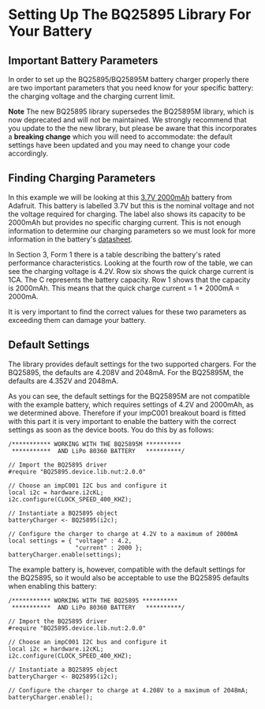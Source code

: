 # Setting Up The BQ25895 Library For Your Battery #

## Important Battery Parameters ##

In order to set up the BQ25895/BQ25895M battery charger properly there are two important parameters that you need know for your specific battery: the charging voltage and the charging current limit.

**Note** The new BQ25895 library supersedes the BQ25895M library, which is now deprecated and will not be maintained. We strongly recommend that you update to the the new library, but please be aware that this incorporates a **breaking change** which you will need to accommodate: the default settings have been updated and you may need to change your code accordingly.

## Finding Charging Parameters ##

In this example we will be looking at this [3.7V 2000mAh](https://www.adafruit.com/product/2011?gclid=EAIaIQobChMIh7uL6pP83AIVS0sNCh1NNQUsEAQYAiABEgKFA_D_BwE) battery from Adafruit. This battery is labelled 3.7V but this is the nominal voltage and not the voltage required for charging. The label also shows its capacity to be 2000mAh but provides no specific charging current. This is not enough information to determine our charging parameters so we must look for more information in the battery's [datasheet](LiIon2000mAh37V.pdf).

In Section 3, Form 1 there is a table describing the battery's rated performance characteristics. Looking at the fourth row of the table, we can see the charging voltage is 4.2V. Row six shows the quick charge current is 1CA. The C represents the battery capacity. Row 1 shows that the capacity is 2000mAh. This means that the quick charge current = 1 * 2000mA = 2000mA.

It is very important to find the correct values for these two parameters as exceeding them can damage your battery.

## Default Settings ##

The library provides default settings for the two supported chargers. For the BQ25895, the defaults are 4.208V and 2048mA. For the BQ25895M, the defaults are 4.352V and 2048mA.

As you can see, the default settings for the BQ25895M are not compatible with the example battery, which requires settings of 4.2V and 2000mAh, as we determined above. Therefore if your impC001 breakout board is fitted with this part it is very important to enable the battery with the correct settings as soon as the device boots. You do this by as follows:

```squirrel
/*********** WORKING WITH THE BQ25895M **********
 ***********  AND LiPo 80360 BATTERY   **********/

// Import the BQ25895 driver
#require "BQ25895.device.lib.nut:2.0.0"

// Choose an impC001 I2C bus and configure it
local i2c = hardware.i2cKL;
i2c.configure(CLOCK_SPEED_400_KHZ);

// Instantiate a BQ25895 object
batteryCharger <- BQ25895(i2c);

// Configure the charger to charge at 4.2V to a maximum of 2000mA
local settings = { "voltage" : 4.2,
                   "current" : 2000 };
batteryCharger.enable(settings);
```

The example battery is, however, compatible with the default settings for the BQ25895, so it would also be acceptable to use the BQ25895 defaults when enabling this battery:

```squirrel
/*********** WORKING WITH THE BQ25895 **********
 ***********  AND LiPo 80360 BATTERY   **********/

// Import the BQ25895 driver
#require "BQ25895.device.lib.nut:2.0.0"

// Choose an impC001 I2C bus and configure it
local i2c = hardware.i2cKL;
i2c.configure(CLOCK_SPEED_400_KHZ);

// Instantiate a BQ25895 object
batteryCharger <- BQ25895(i2c);

// Configure the charger to charge at 4.208V to a maximum of 2048mA;
batteryCharger.enable();
```
